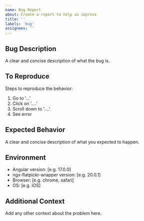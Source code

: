 ```yaml
---
name: Bug Report
about: Create a report to help us improve
title: ''
labels: 'bug'
assignees: ''
---
```


## Bug Description

A clear and concise description of what the bug is.

## To Reproduce

Steps to reproduce the behavior:

1. Go to '...'
2. Click on '....'
3. Scroll down to '....'
4. See error

## Expected Behavior

A clear and concise description of what you expected to happen.

## Environment

- Angular version: [e.g. 17.0.0]
- ngx-flatpickr-wrapper version: [e.g. 20.0.1]
- Browser: [e.g. chrome, safari]
- OS: [e.g. iOS]

## Additional Context

Add any other context about the problem here.
